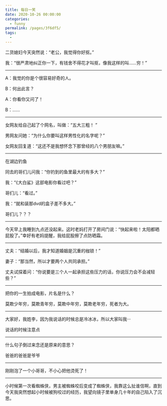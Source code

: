 ```yaml
---
title: 每日一笑
date: 2020-10-26 00:00:00
categories: 
  - funny
permalink: /pages/3f6df5/
tags: 
  - 
---
```


二货媳妇今天突然说：“老公，我觉得你好抠。”

我：“很严肃地纠正你一下，有钱舍不得花才叫抠，像我这样的叫……穷！”

<hr>

A：我觉的你是个很容易好奇的人。

B：何出此言？

A：你看你又问了！

B：……

<hr>

女网友给自己起了个网名，叫做：“五大三粗！ ”

男网友问她：“为什么你要叫这样男性化的名字呢？”

女网友回复道：“这还不是我想怀念下那曾经的八个男朋友嘛。”

<hr>

在湖边钓鱼

同去的哥们儿问我：“你钓到的鱼里最大的有多大？”

我：“《大白鲨》这部电影你看过吧？”

哥们儿：“看过。”

我：“就和装那dvd的盒子差不多大。”

哥们儿？？？

<hr>

今天早上我睡到九点还没起来。这时老妈打开了房间门说：“快起来啦！太阳都晒屁股了。”幸好有老妈提醒，我给屁股擦了点防晒霜。

<hr>

丈夫：“结婚以后，我才知道婚姻是沉重的枷锁！”

妻子：“那当然，所以才要两个人共同承担。”

丈夫试探着问：“你说要是三个人一起承担这些压力的话，你说压力会不会减轻些？”

<hr>

把你的一生拍成电影，片名是什么？

莫欺少年穷，莫欺青年穷，莫欺中年穷，莫欺老年穷，死者为大。

<hr>

大家好，我姓李，因为我说话的时候总是冷冰冰，所以大家叫我···

说话的时候注意点

<hr>

什么句子倒过来念还是原来的意思？

爸爸的爸爸是爷爷

<hr>

刚刚泡了一个小哥哥，不小心把他烫死了！

<hr>

小时候第一次看蜘蛛侠，男主被蜘蛛咬后变成了蜘蛛侠，我靠这么扯谁信啊，直到今天我突然想起小时候被狗咬过的经历，我望向镜子里单身几十年的自己陷入了沉思。

